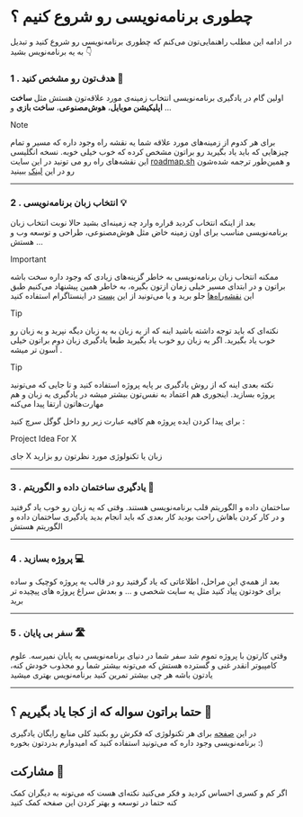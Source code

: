 # چطوری برنامه‌نویسی رو شروع کنیم ؟

در ادامه این مطلب راهنمایی‌تون می‌کنم که چطوری برنامه‌نویسی رو شروع کنید و تبدیل به یه برنامه‌نویس بشید 👇


### 1 . هدف‌تون رو مشخص کنید 🚩
اولین گام در یادگیری برنامه‌نویسی انتخاب زمینه‌ی مورد علاقه‌تون هستش مثل **ساخت اپلیکیشن موبایل**، **هوش‌مصنوعی**، **ساخت بازی** و ...
> [!NOTE]
> برای هر کدوم از زمینه‌های مورد علاقه شما یه نقشه راه وجود داره که مسیر و تمام چیزهایی که باید یاد بگیرید رو براتون مشخص کرده که خوب خیلی خوبه. نسخه انگلیسی این نقشه‌های راه رو می تونید در این سایت [roadmap.sh](https://roadmap.sh) و همین‌طور ترجمه شده‌شون رو در این [لینک](https://github.com/barnamenevisi/free-resources) ببینید
___
### 2 . انتخاب زبان برنامه‌نویسی 💡
بعد از اینکه انتخاب کردید قراره وارد چه زمینه‌ای بشید حالا نوبت انتخاب زبان برنامه‌نویسی مناسب برای اون زمینه خاض مثل هوش‌مصنوعی، طراحی و توسعه وب و ... هستش

 > [!IMPORTANT]
> ممکنه انتخاب زبان‌ برنامه‌نویسی به خاطر گزینه‌های زیادی که وجود داره سخت باشه براتون و در ابتدای مسیر خیلی زمان ازتون بگیره، به خاطر همین پیشنهاد می‌کنیم طبق این  [نقشه‌راه‌ها](https://github.com/barnamenevisi/roadmap) جلو برید و یا می‌تونید از این [پست](https://www.instagram.com/p/CdGUV0bIzQc/?img_index=1) در اینستاگرام استفاده کنید


> [!TIP]
> نکته‌ای که باید توجه داشته باشید اینه که از یه زبان به یه زبان دیگه نپرید و یه زبان رو خوب یاد بگیرید. اگر یه زبان رو خوب یاد بگیرید طبعا یادگیری زبان دوم براتون خیلی آسون تر میشه .

> [!TIP]
> نکته بعدی اینه که از روش یادگیری بر پایه‌ پروژه استفاده کنید و تا جایی که می‌تونید پروژه بسازید. اینجوری هم اعتماد به نفس‌تون بیشتر میشه در یادگیری یه زبان و هم مهارت‌هاتون ارتقا پیدا می‌کنه
> 
> برای پیدا کردن ایده پروژه هم کافیه عبارت زیر رو داخل گوگل سرچ کنید :
> 
> Project Idea For X
> 
> جای X زبان یا تکنولوژی مورد نظرتون رو بزارید
___

### 3 . یادگیری ساختمان داده و الگوریتم 📍
ساختمان داده و الگوریتم قلب برنامه‌نویسی هستند. وقتی که یه زبان رو خوب یاد گرفتید و در کار کردن باهاش راحت بودید کار بعدی که باید انجام بدید یادگیری ساختمان داده و الگوریتم هستش

___

### 4 . پروژه بسازید 💻
بعد از همه‌ي این مراحل، اطلاعاتی که یاد گرفتید رو در قالب یه پروژه کوچیک و ساده برای خودتون پیاد کنید مثل یه سایت شخصی و ... و بعدش سراغ پروژه های پیچیده تر برید
___

### 5 . سفر بی پایان 🛣️
وقتی کارتون با پروژه تموم شد سفر شما در دنیای برنامه‌نویسی به پایان نمیرسه. علوم کامپیوتر انقدر غنی و گسترده هستش که ‌می‌تونه بیشتر شما رو مجذوب خودش کنه، یادتون باشه هر چی بیشتر تمرین کنید برنامه‌نویس بهتری میشید
___
## حتما براتون سواله که از کجا یاد بگیریم ؟ 🤔
در این [صفحه](https://github.com/barnamenevisi/free-resources) برای هر تکنولوژی که فکرش رو بکنید کلی منابع رایگان یادگیری برنامه‌نویسی وجود داره که‌ می‌تونید استفاده کنید که امیدوارم بدردتون بخوره :)

## مشارکت 🤝
اگر کم و کسری احساس کردید و فکر ‌می‌کنید نکته‌ای هست که ‌می‌تونه به دیگران کمک کنه حتما در توسعه و بهتر کردن این صفحه کمک کنید 

